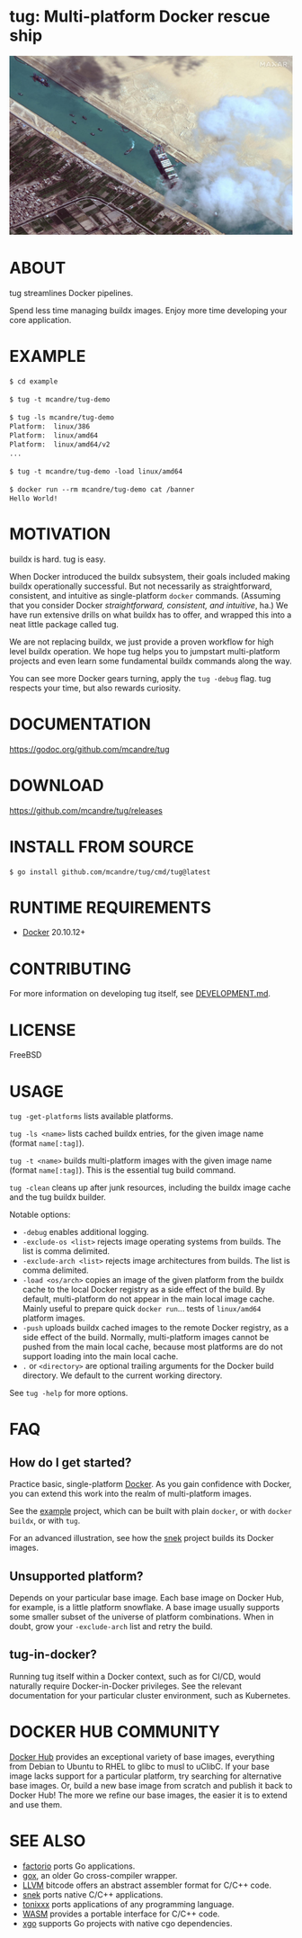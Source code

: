 # tug: Multi-platform Docker rescue ship

![logo](tug.png)

# ABOUT

tug streamlines Docker pipelines.

Spend less time managing buildx images. Enjoy more time developing your core application.

# EXAMPLE

```console
$ cd example

$ tug -t mcandre/tug-demo

$ tug -ls mcandre/tug-demo
Platform:  linux/386
Platform:  linux/amd64
Platform:  linux/amd64/v2
...

$ tug -t mcandre/tug-demo -load linux/amd64

$ docker run --rm mcandre/tug-demo cat /banner
Hello World!
```

# MOTIVATION

buildx is hard. tug is easy.

When Docker introduced the buildx subsystem, their goals included making buildx operationally successful. But not necessarily as straightforward, consistent, and intuitive as single-platform `docker` commands. (Assuming that you consider Docker *straightforward, consistent, and intuitive*, ha.) We have run extensive drills on what buildx has to offer, and wrapped this into a neat little package called tug.

We are not replacing buildx, we just provide a proven workflow for high level buildx operation. We hope tug helps you to jumpstart multi-platform projects and even learn some fundamental buildx commands along the way.

You can see more Docker gears turning, apply the `tug -debug` flag. tug respects your time, but also rewards curiosity.

# DOCUMENTATION

https://godoc.org/github.com/mcandre/tug

# DOWNLOAD

https://github.com/mcandre/tug/releases

# INSTALL FROM SOURCE

```console
$ go install github.com/mcandre/tug/cmd/tug@latest
```

# RUNTIME REQUIREMENTS

* [Docker](https://www.docker.com/) 20.10.12+

# CONTRIBUTING

For more information on developing tug itself, see [DEVELOPMENT.md](DEVELOPMENT.md).

# LICENSE

FreeBSD

# USAGE

`tug -get-platforms` lists available platforms.

`tug -ls <name>` lists cached buildx entries, for the given image name (format `name[:tag]`).

`tug -t <name>` builds multi-platform images with the given image name (format `name[:tag]`). This is the essential tug build command.

`tug -clean` cleans up after junk resources, including the buildx image cache and the tug buildx builder.

Notable options:

* `-debug` enables additional logging.
* `-exclude-os <list>` rejects image operating systems from builds. The list is comma delimited.
* `-exclude-arch <list>` rejects image architectures from builds. The list is comma delimited.
* `-load <os/arch>` copies an image of the given platform from the buildx cache to the local Docker registry as a side effect of the build. By default, multi-platform do not appear in the main local image cache. Mainly useful to prepare quick `docker run`... tests of `linux/amd64` platform images.
* `-push` uploads buildx cached images to the remote Docker registry, as a side effect of the build. Normally, multi-platform images cannot be pushed from the main local cache, because most platforms are do not support loading into the main local cache.
* `.` or `<directory>` are optional trailing arguments for the Docker build directory. We default to the current working directory.

See `tug -help` for more options.

# FAQ

## How do I get started?

Practice basic, single-platform [Docker](https://www.docker.com/). As you gain confidence with Docker, you can extend this work into the realm of multi-platform images.

See the [example](example/) project, which can be built with plain `docker`, or with `docker buildx`, or with `tug`.

For an advanced illustration, see how the [snek](https://github.com/mcandre/snek) project builds its Docker images.

## Unsupported platform?

Depends on your particular base image. Each base image on Docker Hub, for example, is a little platform snowflake. A base image usually supports some smaller subset of the universe of platform combinations. When in doubt, grow your `-exclude-arch` list and retry the build.

## tug-in-docker?

Running tug itself within a Docker context, such as for CI/CD, would naturally require Docker-in-Docker privileges. See the relevant documentation for your particular cluster environment, such as Kubernetes.

# DOCKER HUB COMMUNITY

[Docker Hub](https://hub.docker.com/) provides an exceptional variety of base images, everything from Debian to Ubuntu to RHEL to glibc to musl to uClibC. If your base image lacks support for a particular platform, try searching for alternative base images. Or, build a new base image from scratch and publish it back to Docker Hub! The more we refine our base images, the easier it is to extend and use them.

# SEE ALSO

* [factorio](https://github.com/mcandre/factorio) ports Go applications.
* [gox](https://github.com/mitchellh/gox), an older Go cross-compiler wrapper.
* [LLVM](https://llvm.org/) bitcode offers an abstract assembler format for C/C++ code.
* [snek](https://github.com/mcandre/snek) ports native C/C++ applications.
* [tonixxx](https://github.com/mcandre/tonixxx) ports applications of any programming language.
* [WASM](https://webassembly.org/) provides a portable interface for C/C++ code.
* [xgo](https://github.com/karalabe/xgo) supports Go projects with native cgo dependencies.
